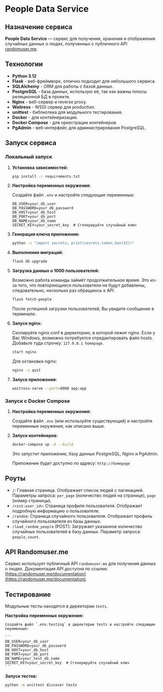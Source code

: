 # People Data Service

## Назначение сервиса

**People Data Service** — сервис для получения, хранения и отображения случайных данных о людях, полученных с публичного API [randomuser.me](https://randomuser.me/).

## Технологии

* **Python 3.12**
* **Flask** - веб-фреймворк, отлично подходит для небольшого сервиса.
* **SQLAlchemy** - ORM для работы с базой данных.
* **PostgreSQL** - база данных, использую её, так как важны плюсы реляционной БД в проекте.
* **Nginx** - веб-сервер и reverse proxy.
* **Waitress** - WSGI сервер для production.
* **unittest** - библиотека для модульного тестирования.
* **Docker** - для контейнеризации.
* **Docker Compose** - для оркестрации контейнеров.
* **PgAdmin** - веб-интерфейс для администрирования PostgreSQL.

## Запуск сервиса

### Локальный запуск

1.  **Установка зависимостей:**

    ```bash
    pip install -r requirements.txt
    ```

2.  **Настройка переменных окружения:**

    Создайте файл `.env`  и настройте следующие переменные:

    ```
    DB_USER=your_db_user
    DB_PASSWORD=your_db_password
    DB_HOST=your_db_host
    DB_PORT=your_db_port
    DB_NAME=your_db_name
    SECRET_KEY=your_secret_key  # Сгенерируйте случайный ключ
    ```
3. **Генерация ключа приложения:**

   ```bash
   python -c "import secrets; print(secrets.token_hex(32))"
   ```
   
4. **Выполнение миграций:**

    ```bash
    flask db upgrade
    ```

5.  **Загрузка данных о 1000 пользователей:**
    
    Возможно работа команды займёт продолжительное время. 
    Это из-за того, что повторяющиеся пользователи не будут добавлены, следовательно, несколько раз обращаюсь к API.
    ```bash
    flask fetch-people
    ```
    После успешной загрузки пользователей, Вы увидите сообщение в терминале.

6.  **Запуск nginx:**
    
    Скопируйте nginx.conf в директорию, в которой лежит nginx.
    Если у Вас Windows, возможно потребуется отредактировать файл hosts.
    Добавьте туда строчку: `127.0.0.1 homepage`.

    ```bash
    start nginx
    ```
    Для остановки nginx:
    ```bash
    nginx -s quit
    ```

7.  **Запуск приложения:**

    ```bash
    waitress-serve --port=8000 app:app
    ```

### Запуск с Docker Compose

1.  **Настройка переменных окружения:**

    Создайте файл `.env` (или используйте существующий) и настройте переменные окружения, как описано выше.

2.  **Запуск контейнеров:**

    ```bash
    docker-compose up -d --build
    ```

    Это запустит приложение, базу данных PostgreSQL, Nginx и PgAdmin.

    Приложение будет доступно по адресу: `http://homepage`


## Роуты

*   `/`: Главная страница. Отображает список людей с пагинацией. Параметры запроса: `per_page` (количество людей на странице), `page` (номер страницы).
*   `/<int:user_id>`: Страница профиля пользователя. Отображает подробную информацию о пользователе.
*   `/random`: Страница случайного пользователя.  Отображает профиль случайного пользователя из базы данных.
*   `/load_random_people` (POST): Загружает указанное количество случайных пользователей в базу данных.  Параметр запроса: `people_count`.


## API Randomuser.me

Сервис использует публичный API `randomuser.me` для получения данных о людях.  Документация API доступна по ссылке: [https://randomuser.me/documentation](https://randomuser.me/documentation).


## Тестирование

Модульные тесты находятся в директории `tests`.

**Настройка переменных окружения:**

    Создайте файл `.env.testing` в директории tests и настройте следующие переменные:

    ```
    DB_USER=your_db_user
    DB_PASSWORD=your_db_password
    DB_HOST=your_db_host
    DB_PORT=your_db_port
    DB_NAME=your_test_db_name
    SECRET_KEY=your_secret_key  # Сгенерируйте случайный ключ
    ```

**Запуск тестов:**

```bash
python -m unittest discover tests
```